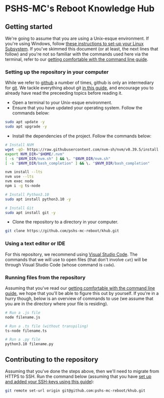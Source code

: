 # PSHS-MC's Reboot Knowledge Hub

## Getting started

We're going to assume that you are using a Unix-esque environment. If you're using Windows, follow [these instructions to set-up your Linux Subsystem](first-quarter/README.md#installing-windows-subsystem-for-linux-2). If you've skimmed this document (or at least, the next lines that follow) and you're not so familiar with the commands used here via the terminal, refer to our [getting comfortable with the command line guide](first-quarter/README.md#getting-comfortable-with-the-command-line).

### Setting up the repository in your computer

While we refer to [github](https://github.com) a number of times, github is only an intermediary for [git](https://git-scm.com). We tackle everything about git [in this guide](first-quarter/README.md#getting-to-know-git), and encourage you to already have read the preceeding topics before reading it.

- Open a terminal to your Unix-esque environment.
- Ensure that you have updated your operating system. Follow the commands below:

```bash
sudo apt update -y
sudo apt upgrade -y
```

- Install the dependencies of the project. Follow the commands below:

```bash
# Install NVM
wget -qO- https://raw.githubusercontent.com/nvm-sh/nvm/v0.39.5/install.sh | bash
export NVM_DIR="$HOME/.nvm"
[ -s "$NVM_DIR/nvm.sh" ] && \. "$NVM_DIR/nvm.sh"
[ -s "$NVM_DIR/bash_completion" ] && \. "$NVM_DIR/bash_completion" 

nvm install --lts
nvm use --lts
nvm exec node
npm i -g ts-node

# Install Python3.10
sudo apt install python3.10 -y

# Install Git
sudo apt install git -y
```

- Clone the repository to a directory in your computer.

```bash
git clone https://github.com/pshs-mc-reboot/khub.git
```

### Using a text editor or IDE

For this repository, we recommend using [Visual Studio Code](https://code.visualstudio.com/download). The commands that we will use to open files (that don't involve `cat`) will be through Visual Studio Code (whose command is `code`).

### Running files from the repository

Assuming that you've read our [getting comfortable with the command line guide](first-quarter/README.md#getting-comfortable-with-the-command-line), we hope that you'll be able to figure this out by yourself. If you're in a hurry though, below is an overview of commands to use (we assume that you are in the directory where your file is residing).

```bash
# Run a .js file
node filename.js

# Run a .ts file (without transpiling)
ts-node filename.ts

# Run a .py file
python3.10 filename.py
```

## Contributing to the repository

Assuming that you've done the steps above, then we'll need to migrate from HTTPS to SSH. Run the command below (assuming that you have [set up and added your SSH-keys using this guide](/first-quarter/README.md#adding-ssh-keys-to-your-account)):

```bash
git remote set-url origin git@github.com:pshs-mc-reboot/khub.git
```

